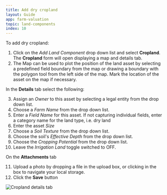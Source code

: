 ```yaml
---
title: Add dry cropland
layout: Guide
app: farm-valuation
topic: land-components
index: 10
---
```


To add dry cropland:

1. Click on the *Add Land Component* drop down list and select **Cropland**. The **Cropland** form will open displaying a map and details tab.
2. The Map can be used to plot the position of the land asset by selecting a predefined field boundary from the map or drawing a boundary with the polygon tool from the left side of the map. Mark the location of the asset on the map if necessary.

In the **Details** tab select the following:

3. Assign an *Owner* to this asset by selecting a legal entity from the drop down list.
4. Choose a *Farm Name* from the drop down list.
5. Enter a *Field Name* for this asset. If not capturing individual fields, enter a category name for the land type, i.e. dry land
6. Enter the asset *Size*
7. Choose a *Soil Texture* from the drop down list.
8. Choose the soil's *Effective Depth* from the drop down list.
9. Choose the *Cropping Potential* from the drop down list.
10. Leave the *Irrigation Land* toggle switched to OFF.

On the **Attachments** tab

11. Upload a photo by dropping a file in the upload box, or clicking in the box to navigate your local storage.
12. Click the **Save** button

![Cropland details tab](/images/guides/farm-valuation/cropland_details.jpg)